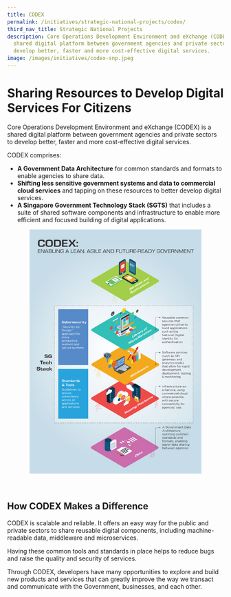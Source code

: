 ```yaml
---
title: CODEX
permalink: /initiatives/strategic-national-projects/codex/
third_nav_title: Strategic National Projects
description: Core Operations Development Environment and eXchange (CODEX) is a
  shared digital platform between government agencies and private sectors to
  develop better, faster and more cost-effective digital services.
image: /images/initiatives/codex-snp.jpeg
---
```

# Sharing Resources to Develop Digital Services For Citizens 

Core Operations Development Environment and eXchange (CODEX) is a shared digital platform between government agencies and private sectors to develop better, faster and more cost-effective digital services. 

CODEX comprises:

* **A Government Data Architecture** for common standards and formats to enable agencies to share data.
* **Shifting less sensitive government systems and data to commercial cloud services** and tapping on these resources to better develop digital services.
* **A Singapore Government Technology Stack (SGTS)** that includes a suite of shared software components and infrastructure to enable more efficient and focused building of digital applications.

<div style="width:100%;display:flex;justify-content:center;"><div style="width:400px;height:600px;"><img src="/images/initiatives/CODEX.jpeg" alt="CODEX"></div></div>

## How CODEX Makes a Difference

CODEX is scalable and reliable. It offers an easy way for the public and private sectors to share reusable digital components, including machine-readable data, middleware and microservices. 

Having these common tools and standards in place helps to reduce bugs and raise the quality and security of services.

Through CODEX, developers have many opportunities to explore and build new products and services that can greatly improve the way we transact and communicate with the Government, businesses, and each other.